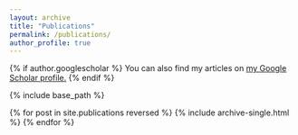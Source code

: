 ```yaml
---
layout: archive
title: "Publications"
permalink: /publications/
author_profile: true
---
```


{% if author.googlescholar %}
  You can also find my articles on <u><a href="{{https://scholar.google.com/citations?user=dSKJ0AUAAAAJ&hl=en&authuser=1&oi=sra}}">my Google Scholar profile</a>.</u>
{% endif %}

{% include base_path %}

{% for post in site.publications reversed %}
  {% include archive-single.html %}
{% endfor %}
